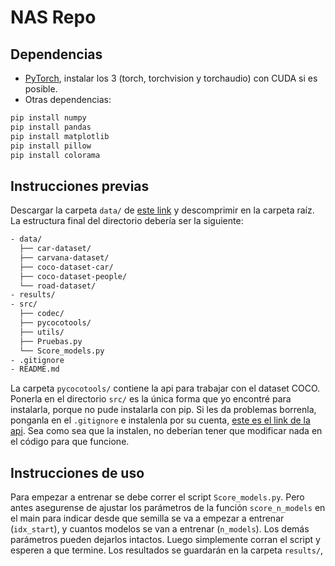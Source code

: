 # NAS Repo

## Dependencias

- [PyTorch](https://pytorch.org/get-started/locally/), instalar los 3 (torch, torchvision y torchaudio) con CUDA si es posible.
- Otras dependencias:

```bash
pip install numpy
pip install pandas
pip install matplotlib
pip install pillow
pip install colorama
```

## Instrucciones previas

Descargar la carpeta `data/` de [este link](https://mega.nz/file/e3hQzbTB#l60DJyVcBs1XezSv4sEJ7QIO1EKhp3QYIEPHUhPza70) y descomprimir en la
carpeta raíz. La estructura final del directorio debería ser la siguiente:

```bash
- data/
  ├── car-dataset/
  ├── carvana-dataset/
  ├── coco-dataset-car/
  ├── coco-dataset-people/
  └── road-dataset/
- results/
- src/
  ├── codec/
  ├── pycocotools/
  ├── utils/
  ├── Pruebas.py
  └── Score_models.py
- .gitignore
- README.md
```

La carpeta `pycocotools/` contiene la api para trabajar con el dataset COCO. Ponerla en el directorio `src/` es la única forma que yo encontré
para instalarla, porque no pude instalarla con pip. Si les da problemas borrenla, ponganla en el `.gitignore` e instalenla por su cuenta,
[este es el link de la api](https://github.com/cocodataset/cocoapi/). Sea como sea que la instalen, no deberían tener que modificar nada en
el código para que funcione.

## Instrucciones de uso

Para empezar a entrenar se debe correr el script `Score_models.py`. Pero antes asegurense de ajustar los parámetros de la función `score_n_models`
en el main para indicar desde que semilla se va a empezar a entrenar (`idx_start`), y cuantos modelos se van a entrenar (`n_models`). Los demás
parámetros pueden dejarlos intactos. Luego simplemente corran el script y esperen a que termine. Los resultados se guardarán en la carpeta
`results/`,
